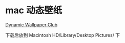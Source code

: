 # mac 动态壁纸

[Dynamic Wallpaper Club](https://dynamicwallpaper.club/)

下载后放到 Macintosh HD/Library/Desktop Pictures/ 下
